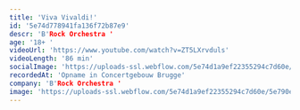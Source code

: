 ```yaml
---
title: 'Viva Vivaldi!'
id: '5e74d778941fa136f72b87e9'
descr: 'B'Rock Orchestra '
age: '18+ '
videoUrl: 'https://www.youtube.com/watch?v=ZT5LXrvduls'
videoLength: '86 min'
socialImage: 'https://uploads-ssl.webflow.com/5e74d1a9ef22355294c7d60e/5e790ee002418e81fa4b1721_BRock.jpg'
recordedAt: 'Opname in Concertgebouw Brugge'
company: 'B'Rock Orchestra '
image: 'https://uploads-ssl.webflow.com/5e74d1a9ef22355294c7d60e/5e790ee002418e81fa4b1721_BRock.jpg'
---
```

